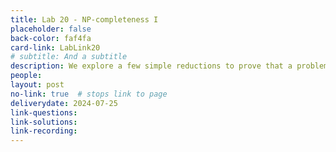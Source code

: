 ```yaml
---
title: Lab 20 - NP-completeness I
placeholder: false
back-color: faf4fa
card-link: LabLink20
# subtitle: And a subtitle
description: We explore a few simple reductions to prove that a problem is NP-hard. Special emphasis on the SAT problem. 
people:
layout: post
no-link: true  # stops link to page 
deliverydate: 2024-07-25
link-questions: 
link-solutions: 
link-recording:
---
```










